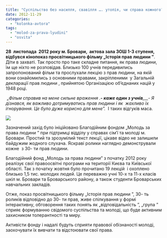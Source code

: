```yaml
---
title: "Суспільство без насилля, свавілля …. утопія, чи справа кожного?"
date: 2012-11-29
categories: 
  - "kolonka-avtora"
tags: 
  - "molod-za-prava-lyudini"
  - "osvita"
---
```


**28  листопада  2012 року м. Бровари,  актова зала ЗОШ 1-3 ступеня, відбувся кінопоказ просвітницького фільму „Історія прав людини ”**. Діти в захваті. Так просто про таке складне питання, як права людини,  їм ще ніхто не розповідав. Близько 100 учнів передивились запропонований фільм та прослухали лекцію з прав людини, на якій вони ознайомились з основними правами, закріпленими  у Загальній декларації прав людини , прийнятою Організацією об’єднаних націй у 1948 році.

 _„Фільм справив на мене сильне враження_ _.__\- каже один з учнів__,__\- Я дізнався, як важливо дотримуватись прав людини і як  жахливо їх ігнорування. Це було дуже корисно для мене”._  І таких відгуків маса.

[![](https://mpz.brovary.org/wp-content/uploads/2012/11/Untitled.jpg)](https://mpz.brovary.org/wp-content/uploads/2012/11/Untitled.jpg)

Зазначений захід було ініційовано Благодійним фондом „Молодь за права людини ” при підтримці відділу у справах сім’ї та молоді м. Бровари. Простий та зрозумілий текст лекції, цікаве відео не залишили байдужим жодного слухача. Яскраві ролики наглядно демонстрували кожне  з 30- ти прав людини.

Благодійний фонд „Молодь за права людини” з початку 2012 року реалізує свої правоосвітні програми на території Києва та Київської області. Так з початку жовтня було прочитано 19 лекцій  і охоплено близько 1,5 тис. молодих людей. Це переважно учні 10-х та 11-х класів шкіл м. Бровари та Броварського району, а також студенти Броварських навчальних закладів.

Отже, показ просвітницького фільму „Історія прав людини ”, 30- ть роликів відповідно до 30- ти прав, живе спілкування у формі інтерактивну, обговорення таких понять як „відповідальність ”, „група ” сприяє формуванню свідомого суспільства та молоді, що буде активним захисником толерантності та миру.

Активісти фонду і надалі будуть сприяти правової обізнаності молоді, заохочувати їх вивчати та відстоювати свої права.
